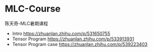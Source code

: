 # MLC-Course
陈天奇-MLC暑期课程
- Intro https://zhuanlan.zhihu.com/p/531650755
- Tensor Program https://zhuanlan.zhihu.com/p/533913931
- Tensor Program case https://zhuanlan.zhihu.com/p/539223403
